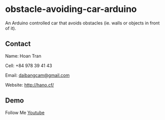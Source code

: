 # obstacle-avoiding-car-arduino
 
 An Arduino controlled car that avoids obstacles (ie. walls or objects in front of it).
 
## Contact

Name: Hoan Tran

Cell: +84 978 39 41 43

Email: daibangcam@gmail.com

Website: http://hano.cf/

## Demo

Follow Me [Youtube](https://www.youtube.com/c/hano_tran)